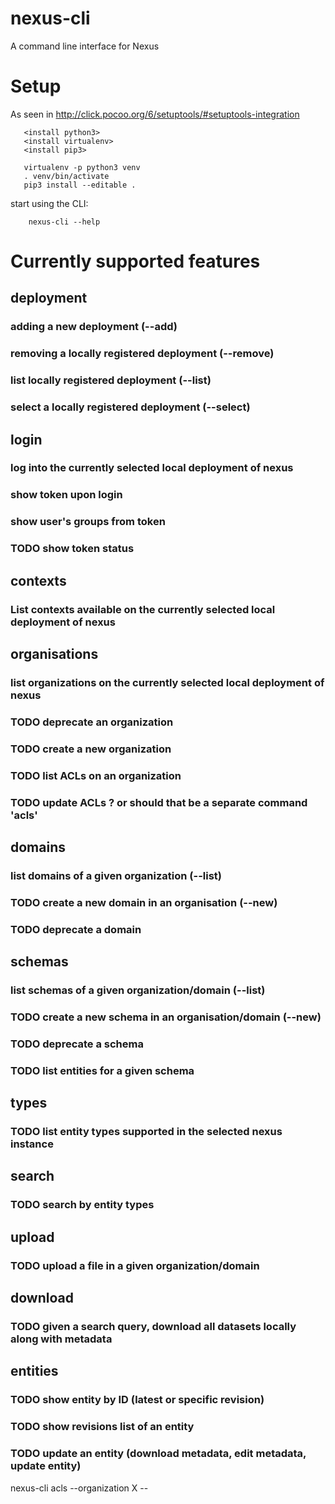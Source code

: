 # nexus-cli
A command line interface for Nexus

# Setup

As seen in http://click.pocoo.org/6/setuptools/#setuptools-integration
```
   <install python3>
   <install virtualenv>
   <install pip3>

   virtualenv -p python3 venv
   . venv/bin/activate
   pip3 install --editable .
```

start using the CLI:
```
    nexus-cli --help
```

# Currently supported features

## deployment

### adding a new deployment (--add)
### removing a locally registered deployment (--remove)
### list locally registered deployment (--list)
### select a locally registered deployment (--select)

## login

### log into the currently selected local deployment of nexus
### show token upon login
### show user's groups from token
### TODO show token status

## contexts

### List contexts available on the currently selected local deployment of nexus

## organisations

### list organizations on the currently selected local deployment of nexus
### TODO deprecate an organization
### TODO create a new organization
### TODO list ACLs on an organization
### TODO update ACLs ? or should that be a separate command 'acls'

## domains

### list domains of a given organization (--list)
### TODO create a new domain in an organisation (--new)
### TODO deprecate a domain

## schemas

### list schemas of a given organization/domain (--list)
### TODO create a new schema in an organisation/domain (--new)
### TODO deprecate a schema
### TODO list entities for a given schema

## types

### TODO list entity types supported in the selected nexus instance 

## search

### TODO search by entity types

## upload

### TODO upload a file in a given organization/domain

## download

### TODO given a search query, download all datasets locally along with metadata

## entities

### TODO show entity by ID (latest or specific revision)
### TODO show revisions list of an entity
### TODO update an entity (download metadata, edit metadata, update entity) 


nexus-cli acls --organization X --

